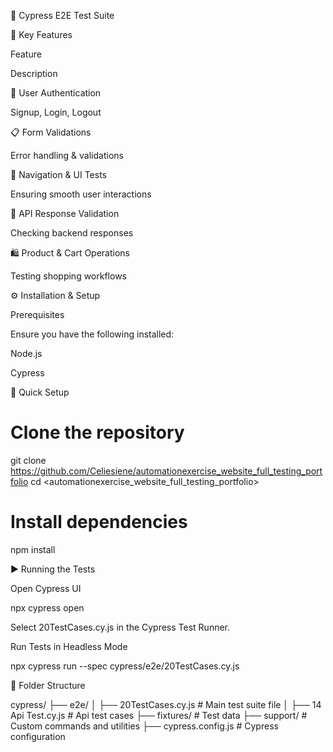 🚀 Cypress E2E Test Suite

🌟 Key Features

Feature

Description

🔐 User Authentication

Signup, Login, Logout

📋 Form Validations

Error handling & validations

🔄 Navigation & UI Tests

Ensuring smooth user interactions

🔌 API Response Validation

Checking backend responses

🛍 Product & Cart Operations

Testing shopping workflows

⚙️ Installation & Setup

Prerequisites

Ensure you have the following installed:

Node.js

Cypress

🚀 Quick Setup

# Clone the repository
git clone <https://github.com/Celiesiene/automationexercise_website_full_testing_portfolio>
cd <automationexercise_website_full_testing_portfolio>

# Install dependencies
npm install

▶️ Running the Tests

Open Cypress UI

npx cypress open

Select 20TestCases.cy.js in the Cypress Test Runner.

Run Tests in Headless Mode

npx cypress run --spec cypress/e2e/20TestCases.cy.js

📁 Folder Structure

cypress/
├── e2e/
│   ├── 20TestCases.cy.js   # Main test suite file
│   ├── 14 Api Test.cy.js      # Api test cases
├── fixtures/               # Test data
├── support/                # Custom commands and utilities
├── cypress.config.js       # Cypress configuration

